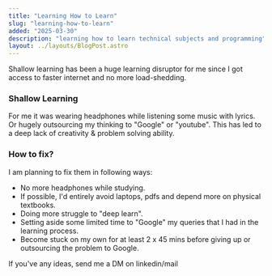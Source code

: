 ```yaml
---
title: "Learning How to Learn"
slug: "learning-how-to-learn"
added: "2025-03-30"
description: "learning how to learn technical subjects and programming"
layout: ../layouts/BlogPost.astro
---
```


Shallow learning has been a huge learning disruptor for me since I got access to faster internet and no more load-shedding.

### Shallow Learning
For me it was wearing headphones while listening some music with lyrics. Or hugely outsourcing my thinking to "Google" or "youtube".
This has led to a deep lack of creativity & problem solving ability.

### How to fix?
I am planning to fix them in following ways:
- No more headphones while studying.
- If possible, I'd entirely avoid laptops, pdfs and depend more on physical textbooks.
- Doing more struggle to "deep learn".
- Setting aside some limited time to "Google" my queries that I had in the learning process.
- Become stuck on my own for at least 2 x 45 mins before giving up or outsourcing the problem to Google.

If you've any ideas, send me a DM on linkedin/mail